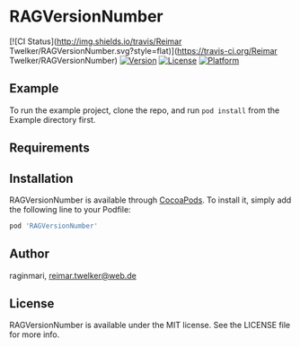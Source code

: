 # RAGVersionNumber

[![CI Status](http://img.shields.io/travis/Reimar Twelker/RAGVersionNumber.svg?style=flat)](https://travis-ci.org/Reimar Twelker/RAGVersionNumber)
[![Version](https://img.shields.io/cocoapods/v/RAGVersionNumber.svg?style=flat)](http://cocoapods.org/pods/RAGVersionNumber)
[![License](https://img.shields.io/cocoapods/l/RAGVersionNumber.svg?style=flat)](http://cocoapods.org/pods/RAGVersionNumber)
[![Platform](https://img.shields.io/cocoapods/p/RAGVersionNumber.svg?style=flat)](http://cocoapods.org/pods/RAGVersionNumber)

## Example

To run the example project, clone the repo, and run `pod install` from the Example directory first.

## Requirements

## Installation

RAGVersionNumber is available through [CocoaPods](http://cocoapods.org). To install
it, simply add the following line to your Podfile:

```ruby
pod 'RAGVersionNumber'
```

## Author

raginmari, reimar.twelker@web.de

## License

RAGVersionNumber is available under the MIT license. See the LICENSE file for more info.
